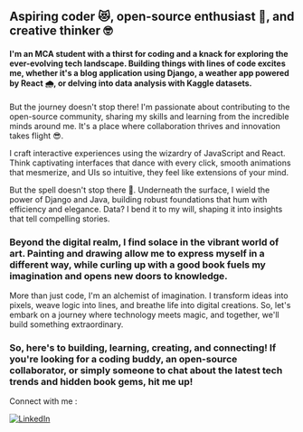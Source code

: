 
<!--
**SushmaKewat/SushmaKewat** is a ✨ _special_ ✨ repository because its `README.md` (this file) appears on your GitHub profile.

Here are some ideas to get you started:

- 🔭 I’m currently working on ...
- 🌱 I’m currently learning ...
- 👯 I’m looking to collaborate on ...
- 🤔 I’m looking for help with ...
- 💬 Ask me about ...
- 📫 How to reach me: ...
- 😄 Pronouns: ...
- ⚡ Fun fact: ...
-->
## Aspiring coder :heart_eyes_cat:, open-source enthusiast :muscle:, and creative thinker :nerd_face:

#### I'm an MCA student with a thirst for coding and a knack for exploring the ever-evolving tech landscape. Building things with lines of code excites me, whether it's a blog application using Django, a weather app powered by React :cloud_with_rain:, or delving into data analysis with Kaggle datasets.

But the journey doesn't stop there! I'm passionate about contributing to the open-source community, sharing my skills and learning from the incredible minds around me. It's a place where collaboration thrives and innovation takes flight :sunglasses:.

I craft interactive experiences using the wizardry of JavaScript and React. Think captivating interfaces that dance with every click, smooth animations that mesmerize, and UIs so intuitive, they feel like extensions of your mind.

But the spell doesn't stop there :space_invader:. Underneath the surface, I wield the power of Django and Java, building robust foundations that hum with efficiency and elegance. Data? I bend it to my will, shaping it into insights that tell compelling stories.

### Beyond the digital realm, I find solace in the vibrant world of art. Painting and drawing allow me to express myself in a different way, while curling up with a good book fuels my imagination and opens new doors to knowledge.

More than just code, I'm an alchemist of imagination. I transform ideas into pixels, weave logic into lines, and breathe life into digital creations. So, let's embark on a journey where technology meets magic, and together, we'll build something extraordinary.

### So, here's to building, learning, creating, and connecting! If you're looking for a coding buddy, an open-source collaborator, or simply someone to chat about the latest tech trends and hidden book gems, hit me up!



Connect with me : 

[![LinkedIn](https://github.com/SushmaKewat/SushmaKewat/assets/116093733/969f4a5d-ce55-4e59-bd8c-8b53cf1173ca)](https://www.linkedin.com/in/sushma-kewat/)
